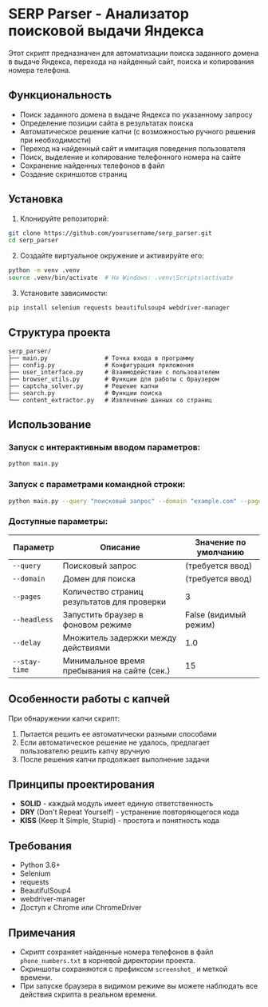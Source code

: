 # SERP Parser - Анализатор поисковой выдачи Яндекса

Этот скрипт предназначен для автоматизации поиска заданного домена в выдаче Яндекса, перехода на найденный сайт, поиска и копирования номера телефона.

## Функциональность

- Поиск заданного домена в выдаче Яндекса по указанному запросу
- Определение позиции сайта в результатах поиска
- Автоматическое решение капчи (с возможностью ручного решения при необходимости)
- Переход на найденный сайт и имитация поведения пользователя
- Поиск, выделение и копирование телефонного номера на сайте
- Сохранение найденных телефонов в файл
- Создание скриншотов страниц

## Установка

1. Клонируйте репозиторий:
```bash
git clone https://github.com/yourusername/serp_parser.git
cd serp_parser
```

2. Создайте виртуальное окружение и активируйте его:
```bash
python -m venv .venv
source .venv/bin/activate  # На Windows: .venv\Scripts\activate
```

3. Установите зависимости:
```bash
pip install selenium requests beautifulsoup4 webdriver-manager
```

## Структура проекта

```
serp_parser/
├── main.py                # Точка входа в программу
├── config.py              # Конфигурация приложения
├── user_interface.py      # Взаимодействие с пользователем
├── browser_utils.py       # Функции для работы с браузером
├── captcha_solver.py      # Решение капчи
├── search.py              # Функции поиска
└── content_extractor.py   # Извлечение данных со страниц
```

## Использование

### Запуск с интерактивным вводом параметров:

```bash
python main.py
```

### Запуск с параметрами командной строки:

```bash
python main.py --query "поисковый запрос" --domain "example.com" --pages 3
```

### Доступные параметры:

| Параметр     | Описание                                      | Значение по умолчанию |
|--------------|-----------------------------------------------|-----------------------|
| `--query`    | Поисковый запрос                              | (требуется ввод)     |
| `--domain`   | Домен для поиска                              | (требуется ввод)     |
| `--pages`    | Количество страниц результатов для проверки   | 3                     |
| `--headless` | Запустить браузер в фоновом режиме            | False (видимый режим) |
| `--delay`    | Множитель задержки между действиями           | 1.0                   |
| `--stay-time`| Минимальное время пребывания на сайте (сек.)  | 15                    |

## Особенности работы с капчей

При обнаружении капчи скрипт:
1. Пытается решить ее автоматически разными способами
2. Если автоматическое решение не удалось, предлагает пользователю решить капчу вручную
3. После решения капчи продолжает выполнение задачи

## Принципы проектирования

- **SOLID** - каждый модуль имеет единую ответственность
- **DRY** (Don't Repeat Yourself) - устранение повторяющегося кода
- **KISS** (Keep It Simple, Stupid) - простота и понятность кода

## Требования

- Python 3.6+
- Selenium
- requests
- BeautifulSoup4
- webdriver-manager
- Доступ к Chrome или ChromeDriver

## Примечания

- Скрипт сохраняет найденные номера телефонов в файл `phone_numbers.txt` в корневой директории проекта.
- Скриншоты сохраняются с префиксом `screenshot_` и меткой времени.
- При запуске браузера в видимом режиме вы можете наблюдать все действия скрипта в реальном времени.